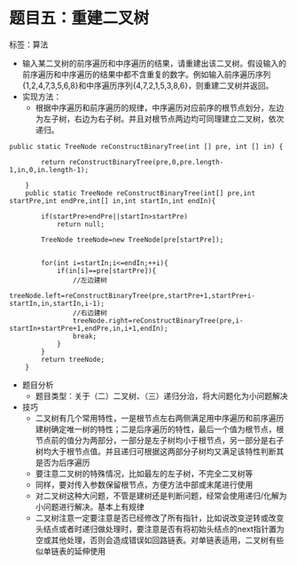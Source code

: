 # 题目五：重建二叉树

标签：算法

- 输入某二叉树的前序遍历和中序遍历的结果，请重建出该二叉树。假设输入的前序遍历和中序遍历的结果中都不含重复的数字。例如输入前序遍历序列{1,2,4,7,3,5,6,8}和中序遍历序列{4,7,2,1,5,3,8,6}，则重建二叉树并返回。
- 实现方法：
	- 根据中序遍历和前序遍历的规律，中序遍历对应前序的根节点划分，左边为左子树，右边为右子树。并且对根节点两边均可同理建立二叉树，依次递归。

```
public static TreeNode reConstructBinaryTree(int [] pre, int [] in) {

        return reConstructBinaryTree(pre,0,pre.length-1,in,0,in.length-1);

    }
    public static TreeNode reConstructBinaryTree(int[] pre,int startPre,int endPre,int[] in,int startIn,int endIn){

        if(startPre>endPre||startIn>startPre)
            return null;

        TreeNode treeNode=new TreeNode(pre[startPre]);


        for(int i=startIn;i<=endIn;++i){
            if(in[i]==pre[startPre]){
                //左边建树
                treeNode.left=reConstructBinaryTree(pre,startPre+1,startPre+i-startIn,in,startIn,i-1);
                //右边建树
                treeNode.right=reConstructBinaryTree(pre,i-startIn+startPre+1,endPre,in,i+1,endIn);
                break;
            }
        }
        return treeNode;
    }

```

- 题目分析
	- 题目类型：关于（二）二叉树、（三）递归分治，将大问题化为小问题解决
- 技巧
	- 二叉树有几个常用特性，一是根节点左右两侧满足用中序遍历和前序遍历建树确定唯一树的特性；二是后序遍历的特性，最后一个值为根节点，根节点前的值分为两部分，一部分是左子树均小于根节点，另一部分是右子树均大于根节点值。并且递归可根据这两部分子树均又满足该特性判断其是否为后序遍历
	- 要注意二叉树的特殊情况，比如最左的左子树，不完全二叉树等
	- 同样，要对传入参数保留根节点，方便方法中部或末尾进行使用
	- 对二叉树这种大问题，不管是建树还是判断问题，经常会使用递归/化解为小问题进行解决。基本上有规律
	- 二叉树注意一定要注意是否已经修改了所有指针，比如说改变逆转或改变头结点或者时递归做处理时，要注意是否有将初始头结点的next指针置为空或其他处理，否则会造成错误如回路链表。对单链表适用，二叉树有些似单链表的延伸使用